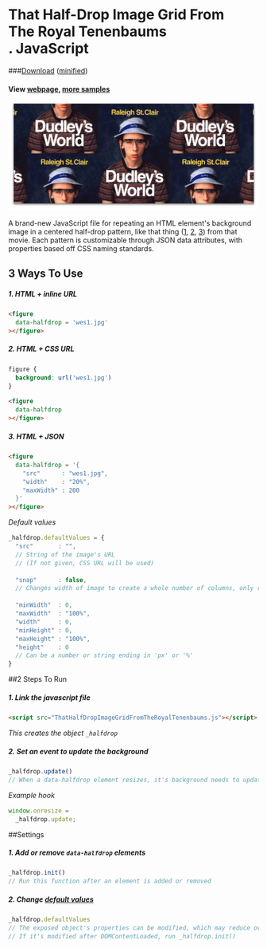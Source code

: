 # That Half-Drop Image Grid From <br> The Royal Tenenbaums <br> . JavaScript

###[Download](ThatHalfDropImageGridFromTheRoyalTenenbaums.js) ([minified](ThatHalfDropImageGridFromTheRoyalTenenbaums.min.js))
#### View [webpage](http://tylerdeitz.co/ThatHalfDropImageGridFromTheRoyalTenenbaums.js), [more samples](http://tylerdeitz.co/ThatHalfDropImageGridFromTheRoyalTenenbaums.js/samples)

![offset grid example](img/wes1-offsetexample.jpg)

A brand-new JavaScript file for repeating an HTML element's background image in a centered half-drop pattern, like that thing ([1](img/example1.jpg), [2](img/example2.jpg), [3](img/example3.jpg)) from that movie. Each pattern is customizable through JSON data attributes, with properties based off CSS naming standards.

## 3 Ways To Use
##### 1. HTML + inline URL
```html
<figure
  data-halfdrop = 'wes1.jpg'
></figure>
```
##### 2. HTML + CSS URL

```css
figure {
  background: url('wes1.jpg')
}
```
```html
<figure
  data-halfdrop
></figure>
```
##### 3. HTML + JSON
```html
<figure
  data-halfdrop = '{
    "src"      : "wes1.jpg",
    "width"    : "20%",
    "maxWidth" : 200
  }'
></figure>
```
*Default values*
```javascript
_halfdrop.defaultValues = {
  "src"       : "",
  // String of the image's URL
  // (If not given, CSS URL will be used)

  "snap"      : false,
  // Changes width of image to create a whole number of columns, only respecting one min/max property

  "minWidth"  : 0,
  "maxWidth"  : "100%",
  "width"     : 0,
  "minHeight" : 0,
  "maxHeight" : "100%",
  "height"    : 0
  // Can be a number or string ending in 'px' or '%'
}
```

##2 Steps To Run
##### 1. Link the javascript file
```html
<script src="ThatHalfDropImageGridFromTheRoyalTenenbaums.js"></script>
```
*This creates the object ```_halfdrop```*
##### 2. Set an event to update the background
```javascript
_halfdrop.update()
// When a data-halfdrop element resizes, it's background needs to update
```

*Example hook*
```javascript
window.onresize =
  _halfdrop.update;
```

##Settings
##### 1. Add or remove ```data-halfdrop``` elements
```javascript
_halfdrop.init()
// Run this function after an element is added or removed
```

##### 2. Change [default values](#3-html--json)
```javascript
_halfdrop.defaultValues
// The exposed object's properties can be modified, which may reduce overall markup in some situations
// If it's modified after DOMContentLoaded, run _halfdrop.init()
```
